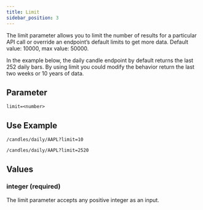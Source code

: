```yaml
---
title: Limit
sidebar_position: 3
---
```


The limit parameter allows you to limit the number of results for a particular API call or override an endpoint’s default limits to get more data.
Default value: 10000, max value: 50000.

In the example below, the daily candle endpoint by default returns the last 252 daily bars. By using limit you could modify the behavior return the last two weeks or 10 years of data.

## Parameter

    limit=<number>

## Use Example

    /candles/daily/AAPL?limit=10

    /candles/daily/AAPL?limit=2520

## Values

### integer (required)

The limit parameter accepts any positive integer as an input.
